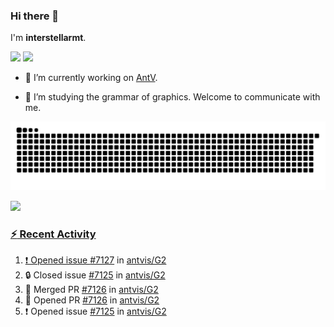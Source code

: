 ### Hi there 👋

I'm **interstellarmt**.

[![](https://img.shields.io/endpoint?url=https://awards.antv.vision/interstellarmt-g2-contributor.json)](https://github.com/antvis/g2)
[![](https://img.shields.io/endpoint?url=https://awards.antv.vision/interstellarmt-gpt-vis-contributor.json)](https://github.com/antvis/gpt-vis)

- 🔭 I’m currently working on [AntV](https://github.com/antvis).

- 📖 I’m studying the grammar of graphics. Welcome to communicate with me.

![](https://raw.githubusercontent.com/interstellarmt/interstellarmt/refs/heads/output/github-contribution-grid-snake.svg)
<div>
  <a href="https://github.com/interstellarmt">
  <img height="180em" src="https://github-readme-stats-eight-theta.vercel.app/api?username=interstellarmt&show_icons=true&include_all_commits=true&count_private=true&theme=tokyonight"/>
</div>
    
### :zap: Recent Activity

<!--START_SECTION:activity-->
1. ❗ Opened issue [#7127](https://github.com/antvis/G2/issues/7127) in [antvis/G2](https://github.com/antvis/G2)
2. 🔒 Closed issue [#7125](https://github.com/antvis/G2/issues/7125) in [antvis/G2](https://github.com/antvis/G2)
3. 🎉 Merged PR [#7126](https://github.com/antvis/G2/pull/7126) in [antvis/G2](https://github.com/antvis/G2)
4. 💪 Opened PR [#7126](https://github.com/antvis/G2/pull/7126) in [antvis/G2](https://github.com/antvis/G2)
5. ❗ Opened issue [#7125](https://github.com/antvis/G2/issues/7125) in [antvis/G2](https://github.com/antvis/G2)
<!--END_SECTION:activity-->

